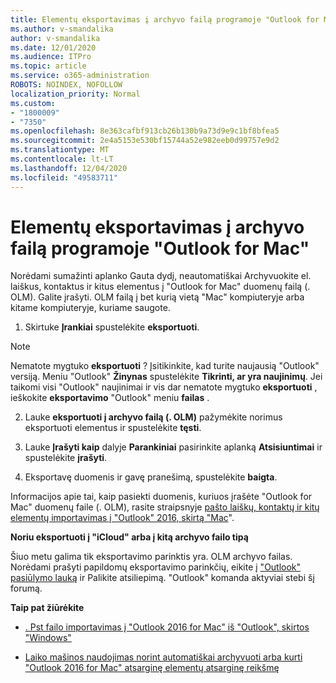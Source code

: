 ```yaml
---
title: Elementų eksportavimas į archyvo failą programoje "Outlook for Mac"
ms.author: v-smandalika
author: v-smandalika
ms.date: 12/01/2020
ms.audience: ITPro
ms.topic: article
ms.service: o365-administration
ROBOTS: NOINDEX, NOFOLLOW
localization_priority: Normal
ms.custom:
- "1800009"
- "7350"
ms.openlocfilehash: 8e363cafbf913cb26b130b9a73d9e9c1bf8bfea5
ms.sourcegitcommit: 2e4a5153e530bf15744a52e982eeb0d99757e9d2
ms.translationtype: MT
ms.contentlocale: lt-LT
ms.lasthandoff: 12/04/2020
ms.locfileid: "49583711"
---
```

# <a name="export-items-to-an-archive-file-in-outlook-for-mac"></a>Elementų eksportavimas į archyvo failą programoje "Outlook for Mac"

Norėdami sumažinti aplanko Gauta dydį, neautomatiškai Archyvuokite el. laiškus, kontaktus ir kitus elementus į "Outlook for Mac" duomenų failą (. OLM). Galite įrašyti. OLM failą į bet kurią vietą "Mac" kompiuteryje arba kitame kompiuteryje, kuriame saugote.

1. Skirtuke **Įrankiai** spustelėkite **eksportuoti**.

> [!NOTE]
> Nematote mygtuko **eksportuoti** ? Įsitikinkite, kad turite naujausią "Outlook" versiją. Meniu "Outlook" **Žinynas** spustelėkite **Tikrinti, ar yra naujinimų**. Jei taikomi visi "Outlook" naujinimai ir vis dar nematote mygtuko **eksportuoti** , ieškokite **eksportavimo** "Outlook" meniu **failas** .

2. Lauke **eksportuoti į archyvo failą (. OLM)** pažymėkite norimus eksportuoti elementus ir spustelėkite **tęsti**.

3. Lauke **Įrašyti kaip** dalyje **Parankiniai** pasirinkite aplanką **Atsisiuntimai** ir spustelėkite **įrašyti**.

4. Eksportavę duomenis ir gavę pranešimą, spustelėkite **baigta**.

Informacijos apie tai, kaip pasiekti duomenis, kuriuos įrašėte "Outlook for Mac" duomenų faile (. OLM), rasite straipsnyje [pašto laiškų, kontaktų ir kitų elementų importavimas į "Outlook" 2016, skirtą "Mac](https://support.microsoft.com/office/import-and-export-outlook-email-contacts-and-calendar-92577192-3881-4502-b79d-c3bbada6c8ef#ID0EAACAAA=macOS)".

**Noriu eksportuoti į "iCloud" arba į kitą archyvo failo tipą**

Šiuo metu galima tik eksportavimo parinktis yra. OLM archyvo failas. Norėdami prašyti papildomų eksportavimo parinkčių, eikite į ["Outlook" pasiūlymo lauką](https://outlook.uservoice.com/) ir Palikite atsiliepimą. "Outlook" komanda aktyviai stebi šį forumą.

**Taip pat žiūrėkite**

- [. Pst failo importavimas į "Outlook 2016 for Mac" iš "Outlook", skirtos "Windows"](https://support.microsoft.com/office/import-a-pst-file-into-outlook-for-mac-from-outlook-for-windows-b4a6a1d6-94bb-4c85-a4fc-a83dc690e18c)

- [Laiko mašinos naudojimas norint automatiškai archyvuoti arba kurti "Outlook 2016 for Mac" atsarginę elementų atsarginę reikšmę](https://support.microsoft.com/office/automatically-archive-or-back-up-outlook-for-mac-items-441fcce5-2262-4b64-ac8c-fa949df989f5)
